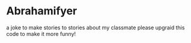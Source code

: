 # Abrahamifyer
a joke to make stories to stories about my classmate
please upgraid this code to make it more funny!
